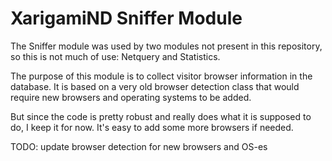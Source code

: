 # XarigamiND Sniffer Module

The Sniffer module was used by two modules not present in this repository,
so this is not much of use: Netquery and Statistics.

The purpose of this module is to collect visitor browser information in
the database. It is based on a very old browser detection class that 
would require new browsers and operating systems to be added. 

But since the code is pretty robust and really does what it is supposed
to do, I keep it for now. It's easy to add some more browsers if needed.

TODO: update browser detection for new browsers and OS-es

